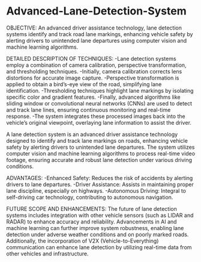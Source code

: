 # Advanced-Lane-Detection-System
OBJECTIVE: An advanced driver assistance technology, lane detection systems identify and track road lane markings, enhancing vehicle safety by alerting drivers to unintended lane departures using computer vision and machine learning algorithms.

DETAILED DESCRIPTION OF TECHNIQUES:
-Lane detection systems employ a combination of camera calibration, perspective transformation, and thresholding techniques. 
-Initially, camera calibration corrects lens distortions for accurate image capture.
-Perspective transformation is applied to obtain a bird’s-eye view of the road, simplifying lane identification.
-Thresholding techniques highlight lane markings by isolating specific color and gradient features.
-Finally, advanced algorithms like sliding window or convolutional neural networks (CNNs) are used to detect and track lane lines, ensuring continuous monitoring and real-time response.
-The system integrates these processed images back into the vehicle’s original viewpoint, overlaying lane information to assist the driver.

A lane detection system is an advanced driver assistance technology designed to identify and track lane markings on roads, enhancing vehicle safety by alerting drivers to unintended lane departures. The system utilizes computer vision and machine learning algorithms to process real-time video footage, ensuring accurate and robust lane detection under various driving conditions.

ADVANTAGES:
-Enhanced Safety: Reduces the risk of accidents by alerting drivers to lane departures.
-Driver Assistance: Assists in maintaining proper lane discipline, especially on highways.
-Autonomous Driving: Integral to self-driving car technology, contributing to autonomous navigation.

FUTURE SCOPE AND ENHANCEMENTS:
The future of lane detection systems includes integration with other vehicle sensors (such as LIDAR and RADAR) to enhance accuracy and reliability. Advancements in AI and machine learning can further improve system robustness, enabling lane detection under adverse weather conditions and on poorly marked roads. Additionally, the incorporation of V2X (Vehicle-to-Everything) communication can enhance lane detection by utilizing real-time data from other vehicles and infrastructure.


